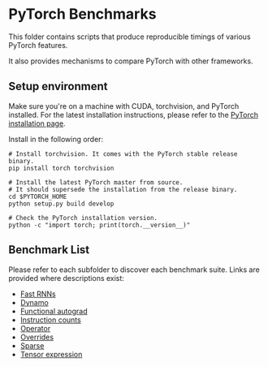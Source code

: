 # PyTorch Benchmarks

This folder contains scripts that produce reproducible timings of various PyTorch features.

It also provides mechanisms to compare PyTorch with other frameworks.

## Setup environment
Make sure you're on a machine with CUDA, torchvision, and PyTorch installed.
For the latest installation instructions, please refer to the [PyTorch installation page](https://pytorch.org/get-started/locally).

Install in the following order:
```
# Install torchvision. It comes with the PyTorch stable release binary.
pip install torch torchvision

# Install the latest PyTorch master from source.
# It should supersede the installation from the release binary.
cd $PYTORCH_HOME
python setup.py build develop

# Check the PyTorch installation version.
python -c "import torch; print(torch.__version__)"
```

## Benchmark List

Please refer to each subfolder to discover each benchmark suite. Links are provided where descriptions exist:

* [Fast RNNs](fastrnns/README.md)
* [Dynamo](dynamo/README.md)
* [Functional autograd](functional_autograd_benchmark/README.md)
* [Instruction counts](instruction_counts/README.md)
* [Operator](operator_benchmark/README.md)
* [Overrides](overrides_benchmark/README.md)
* [Sparse](sparse/README.md)
* [Tensor expression](tensorexpr/HowToRun.md)

